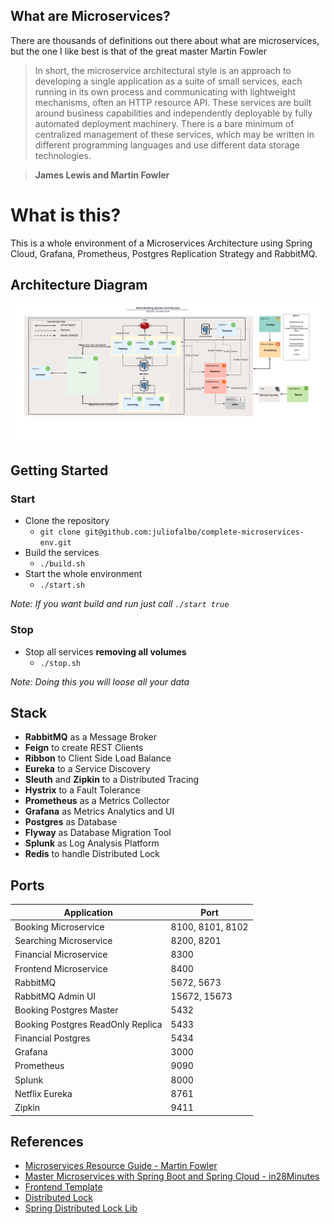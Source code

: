 
## What are Microservices?

There are thousands of definitions out there about what are microservices, but the one I like best is that of the great master Martin Fowler

> In short, the microservice architectural style is an approach to developing a single application as a suite of small services, each running in its own process and communicating with lightweight mechanisms, often an HTTP resource API. These services are built around business capabilities and independently deployable by fully automated deployment machinery. There is a bare minimum of centralized management of these services, which may be written in different programming languages and use different data storage technologies.
    
>**James Lewis and Martin Fowler**

# What is this?
This is a whole environment of a Microservices Architecture using Spring Cloud, Grafana, Prometheus, Postgres Replication Strategy and RabbitMQ.

## Architecture Diagram
![HotelBookingSystemArchitecture.png](HotelBookingSystemArchitecture.png)

## Getting Started

### Start
- Clone the repository
  - `git clone git@github.com:juliofalbo/complete-microservices-env.git`
- Build the services
  - `./build.sh`
- Start the whole environment
  - `./start.sh`
  
_Note: If you want build and run just call `./start true`_

### Stop
- Stop all services **removing all volumes**
  - `./stop.sh`

_Note: Doing this you will loose all your data_

## Stack
- **RabbitMQ** as a Message Broker
- **Feign** to create REST Clients
- **Ribbon** to Client Side Load Balance
- **Eureka** to a Service Discovery
- **Sleuth** and **Zipkin** to a Distributed Tracing
- **Hystrix** to a Fault Tolerance
- **Prometheus** as a Metrics Collector
- **Grafana** as Metrics Analytics and UI
- **Postgres** as Database
- **Flyway** as Database Migration Tool
- **Splunk** as Log Analysis Platform
- **Redis** to handle Distributed Lock

## Ports

|     Application       |     Port          |
| ------------- | ------------- |
| Booking Microservice | 8100, 8101, 8102  |
| Searching Microservice | 8200, 8201 |
| Financial Microservice | 8300 |
| Frontend Microservice | 8400 |
| RabbitMQ | 5672, 5673 |
| RabbitMQ Admin UI | 15672, 15673 |
| Booking Postgres Master | 5432 |
| Booking Postgres ReadOnly Replica| 5433 |
| Financial Postgres | 5434 |
| Grafana | 3000 |
| Prometheus | 9090 |
| Splunk | 8000 |
| Netflix Eureka | 8761 |
| Zipkin | 9411 |

## References

- [Microservices Resource Guide - Martin Fowler](https://martinfowler.com/microservices/)
- [Master Microservices with Spring Boot and Spring Cloud - in28Minutes](https://www.udemy.com/microservices-with-spring-boot-and-spring-cloud/)
- [Frontend Template](https://colorlib.com/wp/template/deluxe/)
- [Distributed Lock](https://redis.io/topics/distlock)
- [Spring Distributed Lock Lib](https://github.com/alturkovic/distributed-lock)